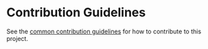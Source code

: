 # Contribution Guidelines

See the [common contribution guidelines](https://lgl.liberland.org/root/bin/blob/master/CONTRIBUTING.md) for how to contribute to this project.
